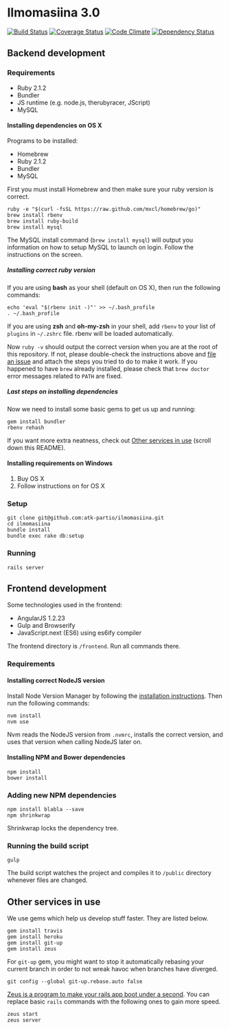 Ilmomasiina 3.0
===============

[![Build Status][build-badge]][build-url] [![Coverage Status][coverage-badge]][coverage-url] [![Code Climate][climate-badge]][climate-url] [![Dependency Status][dependency-badge]][dependency-url]

  [build-badge]: https://travis-ci.org/atk-partio/ilmomasiina.png
  [build-url]: https://travis-ci.org/atk-partio/ilmomasiina
  [coverage-badge]: https://coveralls.io/repos/atk-partio/ilmomasiina/badge.png
  [coverage-url]: https://coveralls.io/r/atk-partio/ilmomasiina
  [climate-badge]: https://codeclimate.com/github/atk-partio/ilmomasiina.png
  [climate-url]: https://codeclimate.com/github/atk-partio/ilmomasiina
  [dependency-badge]: https://gemnasium.com/atk-partio/ilmomasiina.png
  [dependency-url]: https://gemnasium.com/atk-partio/ilmomasiina

Backend development
-----------

### Requirements

* Ruby 2.1.2
* Bundler
* JS runtime (e.g. node.js, therubyracer, JScript)
* MySQL

#### Installing dependencies on OS X

Programs to be installed:
* Homebrew
* Ruby 2.1.2
* Bundler
* MySQL

First you must install Homebrew and then make sure your ruby version is correct.

    ruby -e "$(curl -fsSL https://raw.github.com/mxcl/homebrew/go)"
    brew install rbenv
    brew install ruby-build
    brew install mysql

The MySQL install command (`brew install mysql`) will output you information on how to setup MySQL to launch on login. Follow the instructions on the screen.

##### Installing correct ruby version

If you are using **bash** as your shell (default on OS X), then run the following commands:

    echo 'eval "$(rbenv init -)"' >> ~/.bash_profile
    . ~/.bash_profile

If you are using **zsh** and **oh-my-zsh** in your shell, add `rbenv` to your list of `plugins` in `~/.zshrc` file. rbenv will be loaded automatically.

Now `ruby -v` should output the correct version when you are at the root of this repository. If not, please double-check the instructions above and [file an issue](https://github.com/atk-partio/ilmomasiina/issues) and attach the steps you tried to do to make it work. If you happened to have `brew` already installed, please check that `brew doctor` error messages related to `PATH` are fixed.

##### Last steps on installing dependencies

Now we need to install some basic gems to get us up and running:

    gem install bundler
    rbenv rehash

If you want more extra neatness, check out [Other services in use](#other-services-in-use) (scroll down this README).


#### Installing requirements on Windows

1. Buy OS X
2. Follow instructions on for OS X

### Setup

    git clone git@github.com:atk-partio/ilmomasiina.git
    cd ilmomasiina
    bundle install
    bundle exec rake db:setup

### Running

    rails server

Frontend development
---------------------

Some technologies used in the frontend:
* AngularJS 1.2.23
* Gulp and Browserify
* JavaScript.next (ES6) using es6ify compiler 

The frontend directory is `/frontend`. Run all commands there.

### Requirements

#### Installing correct NodeJS version

Install Node Version Manager by following the [installation instructions](https://github.com/creationix/nvm#installation). Then run the following commands:

    nvm install
    nvm use

Nvm reads the NodeJS version from `.nvmrc`, installs the correct version, and uses that version when calling NodeJS later on.

#### Installing NPM and Bower dependencies

    npm install
    bower install

### Adding new NPM dependencies

    npm install blabla --save          
    npm shrinkwrap

Shrinkwrap locks the dependency tree.

### Running the build script

    gulp

The build script watches the project and compiles it to `/public` directory whenever files are changed.

Other services in use
---------------------

We use gems which help us develop stuff faster. They are listed below.

    gem install travis
    gem install heroku
    gem install git-up
    gem install zeus

For `git-up` gem, you might want to stop it automatically rebasing your current branch in order to not wreak havoc when branches have diverged.

    git config --global git-up.rebase.auto false

[Zeus is a program to make your rails app boot under a second][zeus]. You can replace basic `rails` commands with the following ones to gain more speed.

    zeus start
    zeus server

  [zeus]: https://github.com/burke/zeus
